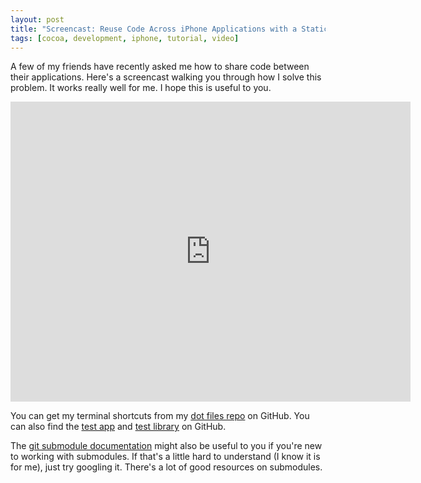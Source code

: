 ```yaml
---
layout: post
title: "Screencast: Reuse Code Across iPhone Applications with a Static Library and Git"
tags: [cocoa, development, iphone, tutorial, video]
---
```


A few of my friends have recently asked me how to share code between their applications. Here's a screencast walking you through how I solve this problem. It works really well for me. I hope this is useful to you.

<div class="video vimeo"><iframe src="http://player.vimeo.com/video/7699801?title=0&amp;byline=0&amp;portrait=0&amp;color=f05b35" width="640" height="480" frameborder="0"></iframe></div>

You can get my terminal shortcuts from my [dot files repo](http://github.com/samsoffes/dotfiles) on GitHub. You can also find the [test app](http://github.com/samsoffes/iphone-library-test-app) and [test library](http://github.com/samsoffes/iphone-library-test-library) on GitHub.

The [git submodule documentation](http://www.kernel.org/pub/software/scm/git/docs/git-submodule.html) might also be useful to you if you're new to working with submodules. If that's a little hard to understand (I know it is for me), just try googling it. There's a lot of good resources on submodules.
